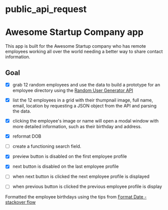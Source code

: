# public_api_request

# Awesome Startup Company app

This app is built for the Awesome Startup company who has remote employees working all over the world needing a better way to share contact information. 

## Goal 
- [X] grab 12 random employees and use the data to build a prototype for an employee directory using the [Random User Generator API ](https://randomuser.me/)
- [X] list the 12 employees in a grid with their thumpnail image, full name, email, location by requesting a JSON object from the API and parsing the data.
- [X] clicking the employee's image or name will open a modal window with more detailed information, such as their birthday and address.
- [X] reformat DOB 
- [ ] create a functioning search field. 
- [x] preview button is disabled on the first employee profile
- [x] next button is disabled on the last employee profile
- [ ] when next button is clicked the next employee profile is displayed
- [ ] when previous button is clicked the previous employee profile is display


Formatted the employee birthdays using the tips from [Format Date - stackover flow](https://stackoverflow.com/questions/24214319/how-to-format-date-in-javascript-returned-from-ajax-request-to-c-sharp-web-api)

